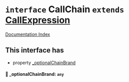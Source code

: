# `interface` CallChain `extends` [CallExpression](../private.interface.CallExpression/README.md)

[Documentation Index](../README.md)

## This interface has

- property [\_optionalChainBrand](#-optionalchainbrand-any)


#### 📄 \_optionalChainBrand: `any`



